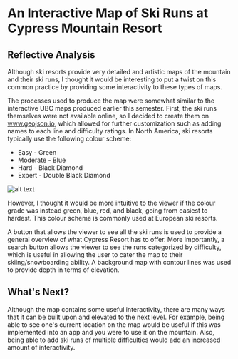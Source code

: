 # An Interactive Map of Ski Runs at Cypress Mountain Resort

## Reflective Analysis
Although ski resorts provide very detailed and artistic maps of the mountain and their ski runs, I thought it would be interesting to put a twist on this common practice by providing some interactivity to these types of maps. 

The processes used to produce the map were somewhat similar to the interactive UBC maps produced earlier this semester. First, the ski runs themselves were not available online, so I decided to create them on www.geojson.io, which allowed for further customization such as adding names to each line and difficulty ratings. In North America, ski resorts typically use the following colour scheme:

* Easy - Green
* Moderate - Blue
* Hard - Black Diamond
* Expert - Double Black Diamond

![alt text](https://raw.githubusercontent.com/UBC-GEOB472-Spring2019/dminney-web/master/Lab%202/SkiArea.png)

However, I thought it would be more intuitive to the viewer if the colour grade was instead green, blue, red, and black, going from easiest to hardest. This colour scheme is commonly used at European ski resorts.

A button that allows the viewer to see all the ski runs is used to provide a general overview of what Cypress Resort has to offer. More importantly, a search button allows the viewer to see the runs categorized by difficulty, which is useful in allowing the user to cater the map to their skiing/snowboarding ability. A background map with contour lines was used to provide depth in terms of elevation. 

## What's Next?
Although the map contains some useful interactivity, there are many ways that it can be built upon and elevated to the next level. For example, being able to see one's current location on the map would be useful if this was implemented into an app and you were to use it on the mountain. Also, being able to add ski runs of multiple difficulties would add an increased amount of interactivity. 

